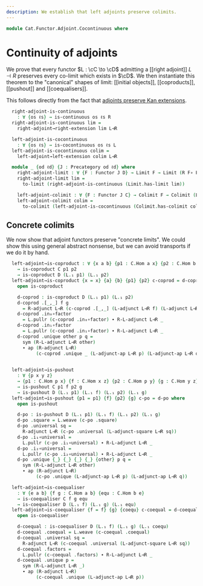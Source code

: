 ```yaml
---
description: We establish that left adjoints preserve colimits.
---
```

<!--
```agda
open import Cat.Instances.Shape.Terminal
open import Cat.Diagram.Colimit.Base
open import Cat.Diagram.Colimit.Finite
open import Cat.Functor.Adjoint.Kan
open import Cat.Diagram.Limit.Base
open import Cat.Diagram.Initial
open import Cat.Functor.Kan.Base
open import Cat.Functor.Adjoint
open import Cat.Prelude

import Cat.Functor.Reasoning as Func
```
-->

```agda
module Cat.Functor.Adjoint.Cocontinuous where
```

<!--
```agda
module _
    {o o' ℓ ℓ'} {C : Precategory o ℓ} {D : Precategory o' ℓ'}
    {L : Functor C D} {R : Functor D C}
    (L⊣R : L ⊣ R)
  where
  private
    module L = Func L
    module R = Func R
    module C = Precategory C
    module D = Precategory D
    module adj = _⊣_ L⊣R
    open _=>_
```
-->

# Continuity of adjoints

We prove that every functor $L : \cC \to \cD$ admitting a [[right
adjoint]] $L \dashv R$ preserves every co-limit which exists in $\cD$.
We then instantiate this theorem to the "canonical" shapes of limit:
[[initial objects]], [[coproducts]], [[pushout]] and [[coequalisers]].

This follows directly from the fact that [adjoints preserve Kan
extensions].

[adjoints preserve Kan extensions]: Cat.Functor.Adjoint.Kan.html


```agda
  right-adjoint-is-continuous
    : ∀ {os ℓs} → is-continuous os ℓs R
  right-adjoint-is-continuous lim =
    right-adjoint→right-extension lim L⊣R

  left-adjoint-is-cocontinuous
    : ∀ {os ℓs} → is-cocontinuous os ℓs L
  left-adjoint-is-cocontinuous colim =
    left-adjoint→left-extension colim L⊣R

  module _ {od ℓd} {J : Precategory od ℓd} where
    right-adjoint-limit : ∀ {F : Functor J D} → Limit F → Limit (R F∘ F)
    right-adjoint-limit lim =
      to-limit (right-adjoint-is-continuous (Limit.has-limit lim))

    left-adjoint-colimit : ∀ {F : Functor J C} → Colimit F → Colimit (L F∘ F)
    left-adjoint-colimit colim =
      to-colimit (left-adjoint-is-cocontinuous (Colimit.has-colimit colim))
```

## Concrete colimits

We now show that adjoint functors preserve "concrete limits". We could
show this using general abstract nonsense, but we can avoid transports
if we do it by hand.

<!--
```agda
  open import Cat.Diagram.Coequaliser
  open import Cat.Diagram.Pushout
  open import Cat.Diagram.Coproduct
```
-->

```agda
  left-adjoint→is-coproduct : ∀ {x a b} {p1 : C.Hom a x} {p2 : C.Hom b x}
    → is-coproduct C p1 p2
    → is-coproduct D (L.₁ p1) (L.₁ p2)
  left-adjoint→is-coproduct {x = x} {a} {b} {p1} {p2} c-coprod = d-coprod where
    open is-coproduct

    d-coprod : is-coproduct D (L.₁ p1) (L.₁ p2)
    d-coprod .[_,_] f g 
      = R-adjunct L⊣R (c-coprod .[_,_] (L-adjunct L⊣R f) (L-adjunct L⊣R g))
    d-coprod .in₀∘factor 
      = L.pullr (c-coprod .in₀∘factor) ∙ R-L-adjunct L⊣R _
    d-coprod .in₁∘factor 
      = L.pullr (c-coprod .in₁∘factor) ∙ R-L-adjunct L⊣R _
    d-coprod .unique other p q =
      sym (R-L-adjunct L⊣R other)
      ∙ ap (R-adjunct L⊣R)
           (c-coprod .unique _ (L-adjunct-ap L⊣R p) (L-adjunct-ap L⊣R q))
    

  left-adjoint→is-pushout
    : ∀ {p x y z}
    → {p1 : C.Hom p x} {f : C.Hom x z} {p2 : C.Hom p y} {g : C.Hom y z}
    → is-pushout C p1 f p2 g
    → is-pushout D (L.₁ p1) (L.₁ f) (L.₁ p2) (L.₁ g)
  left-adjoint→is-pushout {p1 = p1} {f} {p2} {g} c-po = d-po where
    open is-pushout

    d-po : is-pushout D (L.₁ p1) (L.₁ f) (L.₁ p2) (L.₁ g)
    d-po .square = L.weave (c-po .square)
    d-po .universal sq = 
      R-adjunct L⊣R (c-po .universal (L-adjunct-square L⊣R sq))
    d-po .i₁∘universal =
      L.pullr (c-po .i₁∘universal) ∙ R-L-adjunct L⊣R _
    d-po .i₂∘universal = 
      L.pullr (c-po .i₂∘universal) ∙ R-L-adjunct L⊣R _
    d-po .unique {_} {_} {_} {_} {other} p q =
      sym (R-L-adjunct L⊣R other)
      ∙ ap (R-adjunct L⊣R)
           (c-po .unique (L-adjunct-ap L⊣R p) (L-adjunct-ap L⊣R q)) 

  left-adjoint→is-coequaliser
    : ∀ {e a b} {f g : C.Hom a b} {equ : C.Hom b e}
    → is-coequaliser C f g equ
    → is-coequaliser D (L.₁ f) (L.₁ g) (L.₁ equ)
  left-adjoint→is-coequaliser {f = f} {g} {coequ} c-coequal = d-coequal where
    open is-coequaliser

    d-coequal : is-coequaliser D (L.₁ f) (L.₁ g) (L.₁ coequ)
    d-coequal .coequal = L.weave (c-coequal .coequal)
    d-coequal .universal sq =
      R-adjunct L⊣R (c-coequal .universal (L-adjunct-square L⊣R sq))
    d-coequal .factors = 
      L.pullr (c-coequal .factors) ∙ R-L-adjunct L⊣R _ 
    d-coequal .unique p = 
      sym (R-L-adjunct L⊣R _)
      ∙ ap (R-adjunct L⊣R)
           (c-coequal .unique (L-adjunct-ap L⊣R p))

```